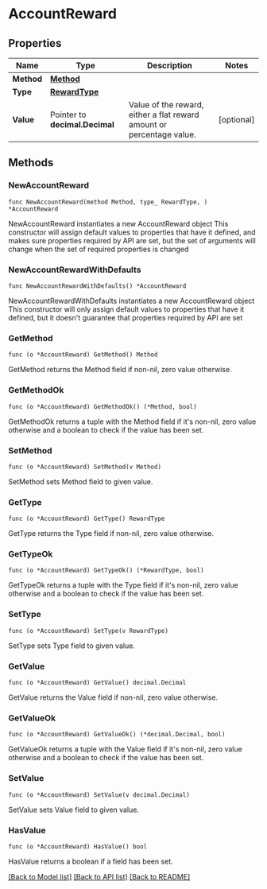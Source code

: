# AccountReward

## Properties

Name | Type | Description | Notes
------------ | ------------- | ------------- | -------------
**Method** | [**Method**](Method.md) |  | 
**Type** | [**RewardType**](RewardType.md) |  | 
**Value** | Pointer to **decimal.Decimal** | Value of the reward, either a flat reward amount or percentage value. | [optional] 

## Methods

### NewAccountReward

`func NewAccountReward(method Method, type_ RewardType, ) *AccountReward`

NewAccountReward instantiates a new AccountReward object
This constructor will assign default values to properties that have it defined,
and makes sure properties required by API are set, but the set of arguments
will change when the set of required properties is changed

### NewAccountRewardWithDefaults

`func NewAccountRewardWithDefaults() *AccountReward`

NewAccountRewardWithDefaults instantiates a new AccountReward object
This constructor will only assign default values to properties that have it defined,
but it doesn't guarantee that properties required by API are set

### GetMethod

`func (o *AccountReward) GetMethod() Method`

GetMethod returns the Method field if non-nil, zero value otherwise.

### GetMethodOk

`func (o *AccountReward) GetMethodOk() (*Method, bool)`

GetMethodOk returns a tuple with the Method field if it's non-nil, zero value otherwise
and a boolean to check if the value has been set.

### SetMethod

`func (o *AccountReward) SetMethod(v Method)`

SetMethod sets Method field to given value.


### GetType

`func (o *AccountReward) GetType() RewardType`

GetType returns the Type field if non-nil, zero value otherwise.

### GetTypeOk

`func (o *AccountReward) GetTypeOk() (*RewardType, bool)`

GetTypeOk returns a tuple with the Type field if it's non-nil, zero value otherwise
and a boolean to check if the value has been set.

### SetType

`func (o *AccountReward) SetType(v RewardType)`

SetType sets Type field to given value.


### GetValue

`func (o *AccountReward) GetValue() decimal.Decimal`

GetValue returns the Value field if non-nil, zero value otherwise.

### GetValueOk

`func (o *AccountReward) GetValueOk() (*decimal.Decimal, bool)`

GetValueOk returns a tuple with the Value field if it's non-nil, zero value otherwise
and a boolean to check if the value has been set.

### SetValue

`func (o *AccountReward) SetValue(v decimal.Decimal)`

SetValue sets Value field to given value.

### HasValue

`func (o *AccountReward) HasValue() bool`

HasValue returns a boolean if a field has been set.


[[Back to Model list]](../README.md#documentation-for-models) [[Back to API list]](../README.md#documentation-for-api-endpoints) [[Back to README]](../README.md)


